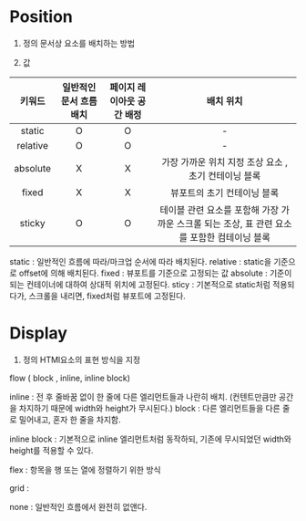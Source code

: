 # Position

1. 정의
   문서상 요소를 배치하는 방법

2. 값

|  키워드  | 일반적인 문서 흐름 배치 | 페이지 레이아웃 공간 배정 |                                          배치 위치                                          |
| :------: | :---------------------: | :-----------------------: | :-----------------------------------------------------------------------------------------: |
|  static  |            O            |             O             |                                              -                                              |
| relative |            O            |             O             |                                              -                                              |
| absolute |            X            |             X             |                    가장 가까운 위치 지정 조상 요소 , 초기 컨테이닝 블록                     |
|  fixed   |            X            |             X             |                                 뷰포트의 초기 컨테이닝 블록                                 |
|  sticky  |            O            |             O             | 테이블 관련 요소를 포함해 가장 가까운 스크롤 되는 조상, 표 관련 요소를 포함한 컴테이닝 블록 |

static : 일반적인 흐름에 따라/마크업 순서에 따라 배치된다.
relative : static을 기준으로 offset에 의해 배치된다.
fixed : 뷰포트를 기준으로 고정되는 값
absolute : 기준이 되는 컨테이너에 대하여 상대적 위치에 고정된다.
sticy : 기본적으로 static처럼 적용되다가, 스크롤을 내리면, fixed처럼 뷰포트에 고정된다.

# Display

1. 정의
   HTMl요소의 표현 방식을 지정

flow ( block , inline, inline block)

inline : 전 후 줄바꿈 없이 한 줄에 다른 엘리먼트들과 나란히 배치. (컨텐트만큼만 공간을 차지하기 때문에 width와 height가 무시된다.)
block : 다른 엘리먼트들을 다른 줄로 밀어내고, 혼자 한 줄을 차지함.

inline block : 기본적으로 inline 엘리먼트처럼 동작하되, 기존에 무시되었던 width와 height를 적용할 수 있다.

flex : 항목을 행 또는 열에 정렬하기 위한 방식

grid :

none : 일반적인 흐름에서 완전히 없앤다.
